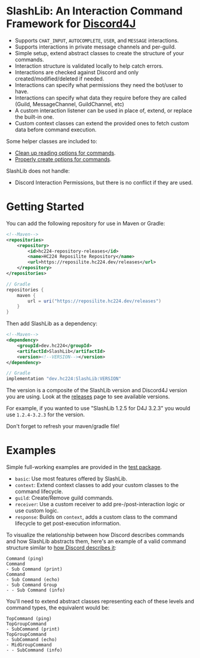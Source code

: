# SlashLib: An Interaction Command Framework for [Discord4J](https://github.com/Discord4J/Discord4J)
- Supports `CHAT_INPUT`, `AUTOCOMPLETE`, `USER`, and `MESSAGE` interactions.
- Supports interactions in private message channels and per-guild.
- Simple setup, extend abstract classes to create the structure of your commands.
- Interaction structure is validated locally to help catch errors.
- Interactions are checked against Discord and only created/modified/deleted if needed.
- Interactions can specify what permissions they need the bot/user to have.
- Interactions can specify what data they require before they are called (Guild, MessageChannel, GuildChannel, etc)
- A custom interaction listener can be used in place of, extend, or replace the built-in one.
- Custom context classes can extend the provided ones to fetch custom data before command execution.
  
Some helper classes are included to:
- [Clean up reading options for commands](https://github.com/HC-224/SlashLib/blob/master/src/main/java/net/exploitables/slashlib/utility/OptionsList.java).
- [Properly create options for commands](https://github.com/HC-224/SlashLib/blob/master/src/main/java/net/exploitables/slashlib/utility/OptionBuilder.java).

SlashLib does not handle:
- Discord Interaction Permissions, but there is no conflict if they are used.

# Getting Started

You can add the following repository for use in Maven or Gradle:
```xml
<!--Maven-->
<repositories>
    <repository>
        <id>hc224-repository-releases</id>
        <name>HC224 Reposilite Repository</name>
        <url>https://reposilite.hc224.dev/releases</url>
    </repository>
</repositories>
```
```groovy
// Gradle
repositories {
    maven {
        url = uri("https://reposilite.hc224.dev/releases")
    }
}
```

Then add SlashLib as a dependency:

```xml
<!--Maven-->
<dependency>
    <groupId>dev.hc224</groupId>
    <artifactId>SlashLib</artifactId>
    <version><!--VERSION--></version>
</dependency>
```
```groovy
// Gradle
implementation "dev.hc224:SlashLib:VERSION"
```

The version is a composite of the SlashLib version and Discord4J version you are using. Look at the 
[releases](https://github.com/HC-224/SlashLib/releases) page to see available versions. 

For example, if you wanted to use "SlashLib 1.2.5 for D4J 3.2.3" you would use `1.2.4-3.2.3` for the version.

Don't forget to refresh your maven/gradle file!

# Examples

Simple full-working examples are provided in the [test package](https://github.com/HC-224/SlashLib/tree/master/src/test/java/net/exploitables/slashlib).
- `basic`: Use most features offered by SlashLib.
- `context`: Extend context classes to add your custom classes to the command lifecycle.
- `guild`: Create/Remove guild commands.
- `receiver`: Use a custom receiver to add pre-/post-interaction logic or use custom logic.
- `response`: Builds on `context`, adds a custom class to the command lifecycle to get post-execution information.

To visualize the relationship between how Discord describes commands and how SlashLib abstracts them, here's an example of a valid command structure similar to [how Discord describes it](https://discord.com/developers/docs/interactions/application-commands#subcommands-and-subcommand-groups): 
```
Command (ping)
Command
- Sub Command (print)
Command
- Sub Command (echo)
- Sub Command Group
- - Sub Command (info)
```

You'll need to extend abstract classes representing each of these levels and command types, the equivalent would be:
```
TopCommand (ping)
TopGroupCommand
- SubCommand (print)
TopGroupCommand
- SubCommand (echo)
- MidGroupCommand
- - SubCommand (info)
```